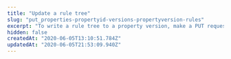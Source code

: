 ```yaml
---
title: "Update a rule tree"
slug: "put_properties-propertyid-versions-propertyversion-rules"
excerpt: "To write a rule tree to a property version, make a PUT request\nto the same resource as the GET request that reads it, passing\nin the rule object in the body of the request. See the\n[Rule Trees](#ruletrees)\nsection for details on the rule tree's structure. Use this\noperation also to\n[freeze a set of rules](#freezerf)\nto a rule format version to ensure no change in a deployed\nactivation's behavior. Set the `validateRules` query parameter\nto `false` to bypass a set of validation tests that may\nsignificantly slow this operation's execution time. See\n[Fast validation and activation](doc:fast-validation)\nfor guidance on when to defer validation. See\n[JSON problems](doc:json-problem-responses)\nfor information on how validation data is embedded within the\nresponse object."
hidden: false
createdAt: "2020-06-05T13:10:51.784Z"
updatedAt: "2020-06-05T21:53:09.940Z"
---
```

